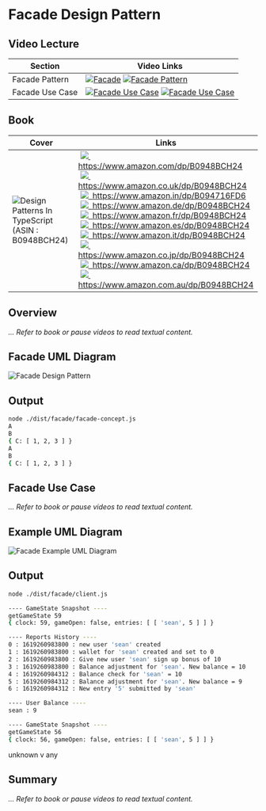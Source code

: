 # Facade Design Pattern

## Video Lecture

| Section         | Video Links                                                                                                                                                                                                        |
| --------------- | ------------------------------------------------------------------------------------------------------------------------------------------------------------------------------------------------------------------ |
| Facade Pattern  | <a class="udemyVideoLink" href="https://www.udemy.com/course/design-patterns-typescript/learn/lecture/26817848/?referralCode=6384C079FB0A503DB9D9" target="_blank" title="Facade"><img src="../img/udemy_btn_sm.gif" alt="Facade"/></a>&nbsp;<a id="ytVideoLink" href="https://www.youtube.com/watch?v=jhgtdztOoIU&list=PLKWUX7aMnlELvv8bXquIgxXYyHH5SFlaP" target="_blank" title="Facade Pattern"><img src="../img/yt_btn_sm.gif" alt="Facade Pattern"/></a>   |
| Facade Use Case | <a class="udemyVideoLink" href="https://www.udemy.com/course/design-patterns-typescript/learn/lecture/26817850/?referralCode=6384C079FB0A503DB9D9" target="_blank" title="Facade Use Case"><img src="../img/udemy_btn_sm.gif" alt="Facade Use Case"/></a>&nbsp;<a id="ytVideoLink" href="https://www.youtube.com/watch?v=Kqk4R3IfWnY&list=PLKWUX7aMnlELvv8bXquIgxXYyHH5SFlaP" target="_blank" title="Facade Use Case"><img src="../img/yt_btn_sm.gif" alt="Facade Use Case"/></a> |

## Book 

Cover | Links
-|-
![Design Patterns In TypeScript (ASIN : B0948BCH24)](../img/dp_typescript_125.jpg) | &nbsp;<a href="https://www.amazon.com/dp/B0948BCH24"><img src="../img/flag_us.gif">&nbsp; https://www.amazon.com/dp/B0948BCH24</a><br/>&nbsp;<a href="https://www.amazon.co.uk/dp/B0948BCH24"><img src="../img/flag_uk.gif">&nbsp; https://www.amazon.co.uk/dp/B0948BCH24</a><br/>&nbsp;<a href="https://www.amazon.in/dp/B094716FD6"><img src="../img/flag_in.gif">&nbsp; https://www.amazon.in/dp/B094716FD6</a><br/>&nbsp;<a href="https://www.amazon.de/dp/B0948BCH24"><img src="../img/flag_de.gif">&nbsp; https://www.amazon.de/dp/B0948BCH24</a><br/>&nbsp;<a href="https://www.amazon.fr/dp/B0948BCH24"><img src="../img/flag_fr.gif">&nbsp; https://www.amazon.fr/dp/B0948BCH24</a><br/>&nbsp;<a href="https://www.amazon.es/dp/B0948BCH24"><img src="../img/flag_es.gif">&nbsp; https://www.amazon.es/dp/B0948BCH24</a><br/>&nbsp;<a href="https://www.amazon.it/dp/B0948BCH24"><img src="../img/flag_it.gif">&nbsp; https://www.amazon.it/dp/B0948BCH24</a><br/>&nbsp;<a href="https://www.amazon.co.jp/dp/B0948BCH24"><img src="../img/flag_jp.gif">&nbsp; https://www.amazon.co.jp/dp/B0948BCH24</a><br/>&nbsp;<a href="https://www.amazon.ca/dp/B0948BCH24"><img src="../img/flag_ca.gif">&nbsp; https://www.amazon.ca/dp/B0948BCH24</a><br/>&nbsp;<a href="https://www.amazon.com.au/dp/B0948BCH24"><img src="../img/flag_au.gif">&nbsp; https://www.amazon.com.au/dp/B0948BCH24</a>

## Overview

_... Refer to book or pause videos to read textual content._

## Facade UML Diagram

![Facade Design Pattern](../img/facade_concept.svg)

## Output

```bash
node ./dist/facade/facade-concept.js
A
B
{ C: [ 1, 2, 3 ] }
A
B
{ C: [ 1, 2, 3 ] }
```

## Facade Use Case

_... Refer to book or pause videos to read textual content._

## Example UML Diagram

![Facade Example UML Diagram](../img/facade_example.svg)

## Output

```bash
node ./dist/facade/client.js

---- GameState Snapshot ----
getGameState 59
{ clock: 59, gameOpen: false, entries: [ [ 'sean', 5 ] ] }

---- Reports History ----
0 : 1619260983800 : new user 'sean' created
1 : 1619260983800 : wallet for 'sean' created and set to 0
2 : 1619260983800 : Give new user 'sean' sign up bonus of 10
3 : 1619260983800 : Balance adjustment for 'sean'. New balance = 10
4 : 1619260984312 : Balance check for 'sean' = 10
5 : 1619260984312 : Balance adjustment for 'sean'. New balance = 9
6 : 1619260984312 : New entry '5' submitted by 'sean'

---- User Balance ----
sean : 9

---- GameState Snapshot ----
getGameState 56
{ clock: 56, gameOpen: false, entries: [ [ 'sean', 5 ] ] }
```

<!-- ## New Coding Concepts

### todo -->

unknown v any

## Summary

_... Refer to book or pause videos to read textual content._
